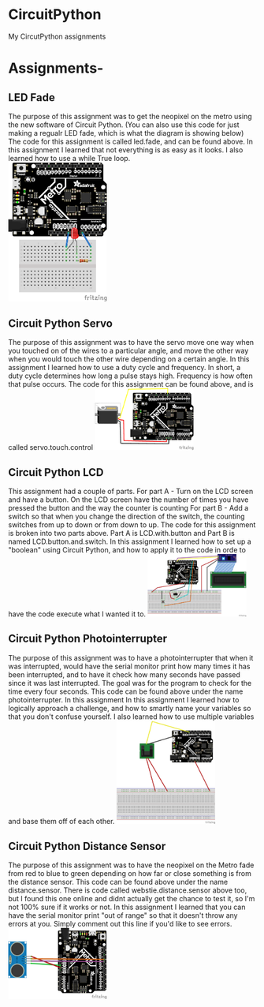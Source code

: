# CircuitPython
My CircutPython assignments

# Assignments-
## LED Fade
The purpose of this assignment was to get the neopixel on the metro using the new software of Circuit Python. (You can also use this code for just making a regualr LED fade, which is what the diagram is showing below) The code for this assignment is called led.fade, and can be found above. In this assignment I learned that not everything is as easy as it looks. I also learned how to use a while True loop.   
<img src="Media/LED_Fade_Fritzing_bb.png" width="200">

## Circuit Python Servo
The purpose of this assignment was to have the servo move one way when you touched on of the wires to a particular angle, and move the other way when you would touch the other wire depending on a certain angle. In this assignment I learned how to use a duty cycle and frequency. In short, a duty cycle determines how long a pulse stays high. Frequency is how often that pulse occurs. The code for this assignment can be found above, and is called servo.touch.control
<img src = "Media/Servo_bb.png" width = "200">

## Circuit Python LCD
This assignment had a couple of parts. 
For part A - Turn on the LCD screen and have a button. On the LCD screen have the number of times you have pressed the button and the way the counter is counting 
For part B - Add a switch so that when you change the direction of the switch, the counting switches from up to down or from down to up. The code for this assignment is broken into two parts above. Part A is LCD.with.button and Part B is named LCD.button.and.switch. In this assignment I learned how to set up a "boolean" using Circuit Python, and how to apply it to the code in orde to have the code execute what I wanted it to. 
<img src = "Media/LCDWiring.png" width = "200">

## Circuit Python Photointerrupter
The purpose of this assignment was to have a photointerrupter that when it was interrupted, would have the serial monitor print how many times it has been interrupted, and to have it check how many seconds have passed since it was last interrupted. The goal was for the program to check for the time every four seconds. This code can be found above under the name photointerrupter. In this assignment In this assignment I learned how to logically approach a challenge, and how to smartly name your variables so that you don't confuse yourself. I also learned how to use multiple variables and base them off of each other. 
<img src = "Media/Photointerrupter%20assignment.png" width = "200" > 

## Circuit Python Distance Sensor
The purpose of this assignment was to have the neopixel on the Metro fade from red to blue to green depending on how far or close something is from the distance sensor. This code can be found above under the name distance.sensor. There is code called webstie.distance.sensor above too, but I found this one online and didnt actually get the chance to test it, so I'm not 100% sure if it works or not. In this assignment I learned that you can have the serial monitor print "out of range" so that it doesn't throw any errors at you. Simply comment out this line if you'd like to see errors. 
<img src = "Media/Distance_Sensor.png" width = "200" >